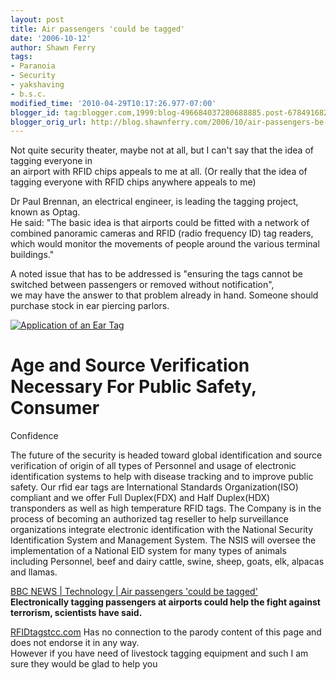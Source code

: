 ```yaml
---
layout: post
title: Air passengers 'could be tagged'
date: '2006-10-12'
author: Shawn Ferry
tags:
- Paranoia
- Security
- yakshaving
- b.s.c.
modified_time: '2010-04-29T10:17:26.977-07:00'
blogger_id: tag:blogger.com,1999:blog-496684037280688885.post-6784916820853000556
blogger_orig_url: http://blog.shawnferry.com/2006/10/air-passengers-be-tagged.html
---
```


Not quite security theater, maybe not at all, but I can't say that the idea of
tagging everyone in  
an airport with RFID chips appeals to me at all. (Or really that the idea of
tagging everyone with RFID chips anywhere appeals to me)  

Dr Paul Brennan, an electrical engineer, is leading the tagging project, known
as Optag.  
He said: "The basic idea is that airports could be fitted with a network of
combined panoramic cameras and RFID (radio frequency ID) tag readers, which
would monitor the movements of people around the various terminal buildings."  

A noted issue that has to be addressed is "ensuring the tags cannot be
switched between passengers or removed without notification",  
we may have the answer to that problem already in hand.  Someone should
purchase stock in ear piercing parlors.  
  
[![Application of an Ear
Tag](http://static.flickr.com/116/267899885_41bd2e4402_o.jpg)](http://www.flickr.com/photos/shawnferry/267899885/
"Photo Sharing" )  
  
#  Age and Source Verification Necessary For Public Safety, Consumer
Confidence

The future of the security is headed toward global identification and source
verification of origin of all types of Personnel and usage of electronic
identification systems to help with disease tracking and to improve public
safety. Our rfid ear tags are International Standards Organization(ISO)
compliant and we offer Full Duplex(FDX) and Half Duplex(HDX) transponders as
well as high temperature RFID tags. The Company is in the process of becoming
an authorized tag reseller to help  surveillance organizations integrate
electronic identification with the National Security Identification System and
Management System. The NSIS will oversee the implementation of a National EID
system for many types of animals including Personnel, beef and dairy cattle,
swine, sheep, goats, elk, alpacas and llamas.  
  
[BBC NEWS | Technology | Air passengers 'could be
tagged'](http://news.bbc.co.uk/2/hi/technology/6044310.stm)  
**Electronically tagging passengers at airports could help the fight against terrorism, scientists have said.**   
  
[RFIDtagstcc.com](http://www.rfidtagstcc.com/) Has no connection to the parody
content of this page and does not endorse it in any way.  
However if you have need of livestock tagging equipment and such I am sure
they would be glad to help you  


